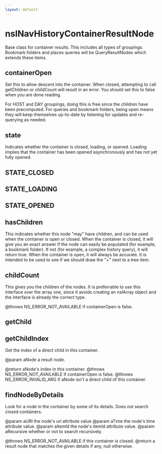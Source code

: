 ```yaml
---
layout: default
---
```


# nsINavHistoryContainerResultNode #

Base class for container results. This includes all types of groupings.
Bookmark folders and places queries will be QueryResultNodes which extends
these items.


## containerOpen ##

Set this to allow descent into the container. When closed, attempting
to call getChildren or childCount will result in an error. You should
set this to false when you are done reading.

For HOST and DAY groupings, doing this is free since the children have
been precomputed. For queries and bookmark folders, being open means they
will keep themselves up-to-date by listening for updates and re-querying
as needed.


## state ##

Indicates whether the container is closed, loading, or opened.  Loading
implies that the container has been opened asynchronously and has not yet
fully opened.


## STATE_CLOSED ##

## STATE_LOADING ##

## STATE_OPENED ##

## hasChildren ##

This indicates whether this node "may" have children, and can be used
when the container is open or closed. When the container is closed, it
will give you an exact answer if the node can easily be populated (for
example, a bookmark folder). If not (for example, a complex history query),
it will return true. When the container is open, it will always be
accurate. It is intended to be used to see if we should draw the "+" next
to a tree item.


## childCount ##

This gives you the children of the nodes. It is preferrable to use this
interface over the array one, since it avoids creating an nsIArray object
and the interface is already the correct type.

@throws NS_ERROR_NOT_AVAILABLE if containerOpen is false.


## getChild ##

## getChildIndex ##

Get the index of a direct child in this container.

@param aNode
       a result node.

@return aNode's index in this container.
@throws NS_ERROR_NOT_AVAILABLE if containerOpen is false.
@throws NS_ERROR_INVALID_ARG if aNode isn't a direct child of this
container.


## findNodeByDetails ##

Look for a node in the container by some of its details.  Does not search
closed containers.

@param aURI
       the node's uri attribute value
@param aTime
       the node's time attribute value.
@param aItemId
       the node's itemId attribute value.
@param aRecursive
       whether or not to search recursively.

@throws NS_ERROR_NOT_AVAILABLE if this container is closed.
@return a result node that matches the given details if any, null
        otherwise.

